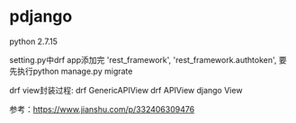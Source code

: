 # pdjango
python 2.7.15

setting.py中drf app添加完
'rest_framework',
'rest_framework.authtoken',
要先执行python manage.py migrate

drf view封装过程:
        drf  GenericAPIView
           drf  APIView
              django View

参考：https://www.jianshu.com/p/332406309476